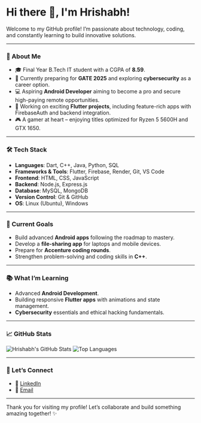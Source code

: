# Hi there 👋, I'm Hrishabh!

Welcome to my GitHub profile! I’m passionate about technology, coding, and constantly learning to build innovative solutions.

---

### 🚀 About Me
- 🎓 Final Year B.Tech IT student with a CGPA of **8.59**.
- 🌱 Currently preparing for **GATE 2025** and exploring **cybersecurity** as a career option.
- 💻 Aspiring **Android Developer** aiming to become a pro and secure high-paying remote opportunities.
- 🔧 Working on exciting **Flutter projects**, including feature-rich apps with FirebaseAuth and backend integration.
- 🎮 A gamer at heart – enjoying titles optimized for Ryzen 5 5600H and GTX 1650.

---

### 🛠️ Tech Stack
- **Languages**: Dart, C++, Java, Python, SQL
- **Frameworks & Tools**: Flutter, Firebase, Render, Git, VS Code
- **Frontend**: HTML, CSS, JavaScript
- **Backend**: Node.js, Express.js
- **Database**: MySQL, MongoDB
- **Version Control**: Git & GitHub
- **OS**: Linux (Ubuntu), Windows

---

### 🌟 Current Goals
- Build advanced **Android apps** following the roadmap to mastery.
- Develop a **file-sharing app** for laptops and mobile devices.
- Prepare for **Accenture coding rounds**.
- Strengthen problem-solving and coding skills in **C++**.

---

### 📚 What I’m Learning
- Advanced **Android Development**.
- Building responsive **Flutter apps** with animations and state management.
- **Cybersecurity** essentials and ethical hacking fundamentals.

---

### 📈 GitHub Stats
![Hrishabh's GitHub Stats](https://github-readme-stats.vercel.app/api?username=HRISH-ABH&show_icons=true&theme=radical)
![Top Languages](https://github-readme-stats.vercel.app/api/top-langs/?username=HRISH-ABH&layout=compact&theme=radical)

---

### 💬 Let’s Connect
- 💼 [LinkedIn](https://www.linkedin.com/in/hrish-abh/)
- 📧 [Email](mailto:hrishabh.social@gmail.com)

---

Thank you for visiting my profile! Let’s collaborate and build something amazing together! ✨
